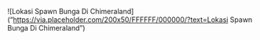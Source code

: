 ![Lokasi Spawn Bunga Di Chimeraland](“https://via.placeholder.com/200x50/FFFFFF/000000/?text=Lokasi Spawn Bunga Di Chimeraland”)
